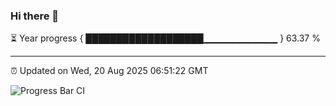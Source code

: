 ### Hi there 👋

⏳ Year progress { ███████████████████▁▁▁▁▁▁▁▁▁▁▁ } 63.37 %

---

⏰ Updated on Wed, 20 Aug 2025 06:51:22 GMT

![Progress Bar CI](https://github.com/IshwaranRudhara/GIT-ACTION/workflows/Progress%20Bar%20CI/badge.svg)
